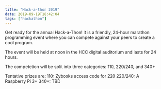 ```yaml
---
title: "Hack-a-thon 2019"
date: 2019-09-19T18:42:04
tags: ["hackathon"]
---
```


Get ready for the annual Hack-a-Thon! It is a friendly, 24-hour marathon programming event where you can compete against your peers to create a cool program.

The event will be held at noon in the HCC digital auditorium and lasts for 24 hours.

The competetion will be split into three categories: 110, 220/240, and 340+

Tentative prizes are:
110: Zybooks access code for 220
220/240: A Raspberry Pi 3+
340+: TBD
